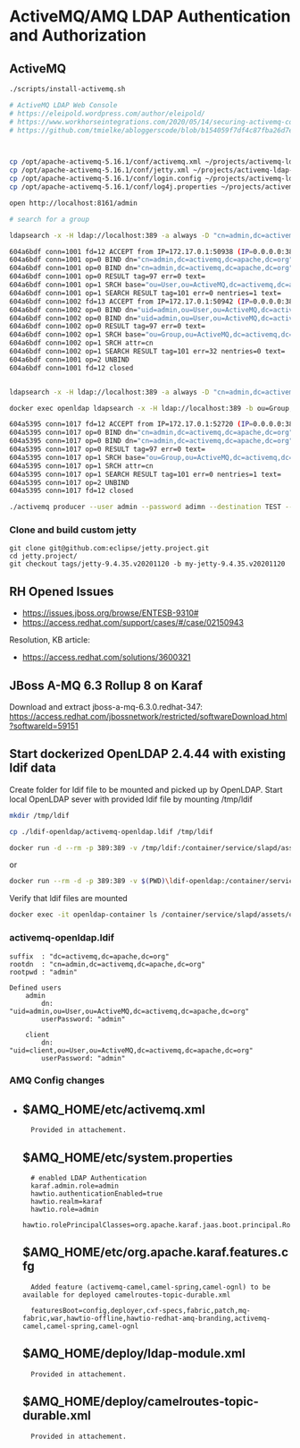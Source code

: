 # ActiveMQ/AMQ LDAP Authentication and Authorization

## ActiveMQ

```bash
./scripts/install-activemq.sh

# ActiveMQ LDAP Web Console
# https://eleipold.wordpress.com/author/eleipold/ 
# https://www.workhorseintegrations.com/2020/05/14/securing-activemq-console-with-ldap/
# https://github.com/tmielke/abloggerscode/blob/b154059f7df4c87fba26d7e65ad1dbb374a713c3/Articles/Blog/AMQJettyLDAP/jetty.xml



cp /opt/apache-activemq-5.16.1/conf/activemq.xml ~/projects/activemq-ldap-authorization/conf
cp /opt/apache-activemq-5.16.1/conf/jetty.xml ~/projects/activemq-ldap-authorization/conf
cp /opt/apache-activemq-5.16.1/conf/login.config ~/projects/activemq-ldap-authorization/conf
cp /opt/apache-activemq-5.16.1/conf/log4j.properties ~/projects/activemq-ldap-authorization/conf

open http://localhost:8161/admin

# search for a group 

ldapsearch -x -H ldap://localhost:389 -a always -D "cn=admin,dc=activemq,dc=apache,dc=org" -w admin -b "ou=Group,ou=ActiveMQ,dc=activemq,dc=apache,dc=org" -s sub "(&(objectClass=groupOfNames)(member=uid=admin,ou=user,ou=activemq,dc=activemq,dc=apache,dc=org))"  cn

604a6bdf conn=1001 fd=12 ACCEPT from IP=172.17.0.1:50938 (IP=0.0.0.0:389)
604a6bdf conn=1001 op=0 BIND dn="cn=admin,dc=activemq,dc=apache,dc=org" method=128
604a6bdf conn=1001 op=0 BIND dn="cn=admin,dc=activemq,dc=apache,dc=org" mech=SIMPLE ssf=0
604a6bdf conn=1001 op=0 RESULT tag=97 err=0 text=
604a6bdf conn=1001 op=1 SRCH base="ou=User,ou=ActiveMQ,dc=activemq,dc=apache,dc=org" scope=2 deref=3 filter="(&(objectClass=uidObject)(uid=admin))"
604a6bdf conn=1001 op=1 SEARCH RESULT tag=101 err=0 nentries=1 text=
604a6bdf conn=1002 fd=13 ACCEPT from IP=172.17.0.1:50942 (IP=0.0.0.0:389)
604a6bdf conn=1002 op=0 BIND dn="uid=admin,ou=User,ou=ActiveMQ,dc=activemq,dc=apache,dc=org" method=128
604a6bdf conn=1002 op=0 BIND dn="uid=admin,ou=User,ou=ActiveMQ,dc=activemq,dc=apache,dc=org" mech=SIMPLE ssf=0
604a6bdf conn=1002 op=0 RESULT tag=97 err=0 text=
604a6bdf conn=1002 op=1 SRCH base="ou=Group,ou=ActiveMQ,dc=activemq,dc=apache,dc=org" scope=2 deref=3 filter="(&(objectClass=groupOfNames)(member=uid=admin,ou=user,ou=activemq,dc=activemq,dc=apache,dc=org))"
604a6bdf conn=1002 op=1 SRCH attr=cn
604a6bdf conn=1002 op=1 SEARCH RESULT tag=101 err=32 nentries=0 text=
604a6bdf conn=1001 op=2 UNBIND
604a6bdf conn=1001 fd=12 closed


ldapsearch -x -H ldap://localhost:389 -a always -D "cn=admin,dc=activemq,dc=apache,dc=org" -w admin -b "ou=Group,ou=ActiveMQ,dc=activemq,dc=apache,dc=org" -s sub "(&(objectClass=groupOfNames)(member:=uid=admin))" cn

docker exec openldap ldapsearch -x -H ldap://localhost:389 -b ou=Group,ou=ActiveMQ,dc=activemq,dc=apache,dc=org -s sub "(&(objectClass=groupOfNames)(member:=uid=admin))" -D "cn=admin,dc=activemq,dc=apache,dc=org" -w admin cn

604a5395 conn=1017 fd=12 ACCEPT from IP=172.17.0.1:52720 (IP=0.0.0.0:389)
604a5395 conn=1017 op=0 BIND dn="cn=admin,dc=activemq,dc=apache,dc=org" method=128
604a5395 conn=1017 op=0 BIND dn="cn=admin,dc=activemq,dc=apache,dc=org" mech=SIMPLE ssf=0
604a5395 conn=1017 op=0 RESULT tag=97 err=0 text=
604a5395 conn=1017 op=1 SRCH base="ou=Group,ou=ActiveMQ,dc=activemq,dc=apache,dc=org" scope=2 deref=3 filter="(&(objectClass=groupOfNames)(member:=uid=admin))"
604a5395 conn=1017 op=1 SRCH attr=cn
604a5395 conn=1017 op=1 SEARCH RESULT tag=101 err=0 nentries=1 text=
604a5395 conn=1017 op=2 UNBIND
604a5395 conn=1017 fd=12 closed

./activemq producer --user admin --password adimn --destination TEST --message hello --messageCount 10
```

### Clone and build custom jetty

```shell
git clone git@github.com:eclipse/jetty.project.git
cd jetty.project/
git checkout tags/jetty-9.4.35.v20201120 -b my-jetty-9.4.35.v20201120

```

## RH Opened Issues

* https://issues.jboss.org/browse/ENTESB-9310#
* https://access.redhat.com/support/cases/#/case/02150943

Resolution, KB article:

* https://access.redhat.com/solutions/3600321

## JBoss A-MQ 6.3 Rollup 8 on Karaf

Download and extract jboss-a-mq-6.3.0.redhat-347: https://access.redhat.com/jbossnetwork/restricted/softwareDownload.html?softwareId=59151

## Start dockerized OpenLDAP 2.4.44 with existing ldif data

Create folder for ldif file to be mounted and picked up by OpenLDAP. Start local OpenLDAP sever with provided ldif file by mounting /tmp/ldif

```bash
mkdir /tmp/ldif

cp ./ldif-openldap/activemq-openldap.ldif /tmp/ldif

docker run -d --rm -p 389:389 -v /tmp/ldif:/container/service/slapd/assets/config/bootstrap/ldif/custom -e LDAP_DOMAIN=activemq.apache.org -e LDAP_ORGANISATION="Apache ActiveMQ Test Org" -e LDAP_ROOTPASS=admin --name openldap-container osixia/openldap:1.5.0 --copy-service
```

or

```bash
docker run --rm -d -p 389:389 -v $(PWD)\ldif-openldap:/container/service/slapd/assets/config/bootstrap/ldif/custom -e LDAP_DOMAIN=activemq.apache.org -e LDAP_ORGANISATION="Apache ActiveMQ Test Org" -e LDAP_ROOTPASS=admin --name openldap-container osixia/openldap:1.5.0 --copy-service
```

Verify that ldif files are mounted

```bash
docker exec -it openldap-container ls /container/service/slapd/assets/config/bootstrap/ldif/custom
```
	
### activemq-openldap.ldif

```text
suffix	: "dc=activemq,dc=apache,dc=org"
rootdn	: "cn=admin,dc=activemq,dc=apache,dc=org"
rootpwd	: "admin"

Defined users 
	admin
		dn: "uid=admin,ou=User,ou=ActiveMQ,dc=activemq,dc=apache,dc=org"
		userPassword: "admin"

	client
		dn: "uid=client,ou=User,ou=ActiveMQ,dc=activemq,dc=apache,dc=org"
		userPassword: "admin"
```

### AMQ Config changes
-	
	$AMQ_HOME/etc/activemq.xml 
	-
		
		Provided in attachement.
	
	$AMQ_HOME/etc/system.properties
	-
		# enabled LDAP Authentication
		karaf.admin.role=admin
		hawtio.authenticationEnabled=true
		hawtio.realm=karaf
		hawtio.role=admin
		hawtio.rolePrincipalClasses=org.apache.karaf.jaas.boot.principal.RolePrincipal,org.apache.karaf.jaas.modules.RolePrincipal,org.apache.karaf.jaas.boot.principal.GroupPrincipal
		
	$AMQ_HOME/etc/org.apache.karaf.features.cfg
	-
		Added feature (activemq-camel,camel-spring,camel-ognl) to be available for deployed camelroutes-topic-durable.xml
		
		featuresBoot=config,deployer,cxf-specs,fabric,patch,mq-fabric,war,hawtio-offline,hawtio-redhat-amq-branding,activemq-camel,camel-spring,camel-ognl
	
	
	$AMQ_HOME/deploy/ldap-module.xml
	-
		Provided in attachement.	

	$AMQ_HOME/deploy/camelroutes-topic-durable.xml
	-
	
		Provided in attachement.

